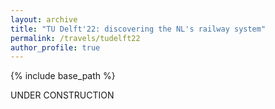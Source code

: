 ```yaml
---
layout: archive
title: "TU Delft'22: discovering the NL's railway system"
permalink: /travels/tudelft22
author_profile: true
---
```


{% include base_path %}

UNDER CONSTRUCTION